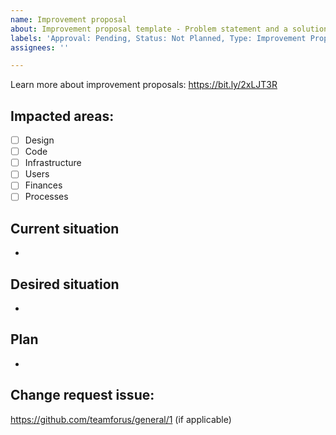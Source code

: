 ```yaml
---
name: Improvement proposal
about: Improvement proposal template - Problem statement and a solution
labels: 'Approval: Pending, Status: Not Planned, Type: Improvement Proposal'
assignees: ''

---
```


Learn more about improvement proposals: https://bit.ly/2xLJT3R

## Impacted areas:

- [ ] Design
- [ ] Code
- [ ] Infrastructure
- [ ] Users
- [ ] Finances
- [ ] Processes

## Current situation
-

## Desired situation
-

## Plan
-

## Change request issue:
https://github.com/teamforus/general/1 (if applicable)
